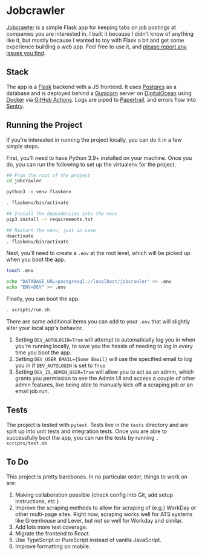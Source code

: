 # Jobcrawler

[Jobcrawler](https://jobcrawler.matthewrkaye.com) is a simple Flask app for keeping tabs on job postings at companies you are interested in. I built it because I didn't know of anything like it, but mostly because I wanted to toy with Flask a bit and get some experience building a web app. Feel free to use it, and [please report any issues you find](https://github.com/mrkaye97/jobcrawler/issues).

## Stack

The app is a [Flask](https://flask.palletsprojects.com/en/2.3.x/) backend with a JS frontend. It uses [Postgres](https://www.postgresql.org/) as a database and is deployed behind a [Gunicorn](https://gunicorn.org/) server on [DigitalOcean](https://www.digitalocean.com/) using [Docker](https://www.docker.com/) via [GitHub Actions](https://github.com/actions). Logs are piped to [Papertrail](https://www.papertrail.com/), and errors flow into [Sentry](https://sentry.io).

## Running the Project

If you're interested in running the project locally, you can do it in a few simple steps.

First, you'll need to have Python 3.9+ installed on your machine. Once you do, you can run the following to set up the virtualenv for the project.

```bash
## From the root of the project
cd jobcrawler

python3 -m venv flaskenv

. flaskenv/bin/activate

## Install the dependencies into the venv
pip3 install -r requirements.txt

## Restart the venv, just in case
deactivate
. flaskenv/bin/activate
```

Next, you'll need to create a `.env` at the root level, which will be picked up when you boot the app.

```bash
touch .env

echo "DATABASE_URL=postgresql://localhost/jobcrawler" >> .env
echo "ENV=DEV" >> .env
```

Finally, you can boot the app.

```bash
. scripts/run.sh
```

There are some additional items you can add to your `.env` that will slightly alter your local app's behavior.

1. Setting `DEV_AUTOLOGIN=True` will attempt to automatically log you in when you're running locally, to save you the hassle of needing to log in every time you boot the app.
2. Setting `DEV_USER_EMAIL={Some Email}` will use the specified email to log you in if `DEV_AUTOLOGIN` is set to `True`
3. Setting `DEV_IS_ADMIN_USER=True` will allow you to act as an admin, which grants you permission to see the Admin UI and access a couple of other admin features, like being able to manually kick off a scraping job or an email job run.

## Tests

The project is tested with `pytest`. Tests live in the `tests` directory and are split up into unit tests and integration tests. Once you are able to successfully boot the app, you can run the tests by running `. scripts/test.sh`

## To Do

This project is pretty barebones. In no particular order, things to work on are:

1. Making collaboration possible (check config into Git, add setup instructions, etc.)
2. Improve the scraping methods to allow for scraping of (e.g.) WorkDay or other multi-page sites. Right now, scraping works well for ATS systems like Greenhouse and Lever, but not so well for Workday and similar.
3. Add lots more test coverage.
4. Migrate the frontend to React.
5. Use TypeScript or PureScript instead of vanilla JavaScript.
6. Improve formatting on mobile.

